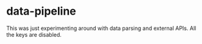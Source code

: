 # data-pipeline

This was just experimenting around with data parsing and external APIs. All the keys are disabled.

